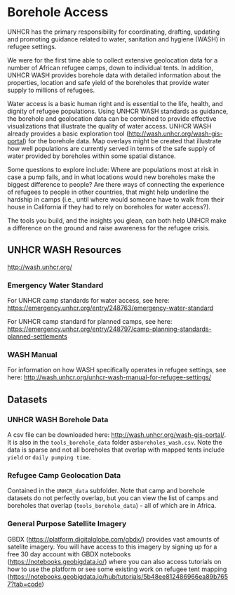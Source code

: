# Borehole Access

UNHCR has the primary responsibility for coordinating, drafting, updating and promoting guidance related to water, sanitation and hygiene (WASH) in refugee settings.

We were for the first time able to collect extensive geolocation data for a number of African refugee camps, down to individual tents. In addition, UNHCR WASH provides borehole data with detailed information about the properties, location and safe yield of the boreholes that provide water supply to millions of refugees.

Water access is a basic human right and is essential to the life, health, and dignity of refugee populations. Using UNHCR WASH standards as guidance, the borehole and geolocation data can be combined to provide effective visualizations that illustrate the quality of water access. UNHCR WASH already provides a basic exploration tool (http://wash.unhcr.org/wash-gis-portal) for the borehole data. Map overlays might be created that illustrate how well populations are currently served in terms of the safe supply of water provided by boreholes within some spatial distance. 

Some questions to explore include: Where are populations most at risk in case a pump fails, and in what locations would new boreholes make the biggest difference to people? Are there ways of connecting the experience of refugees to people in other countries, that might help underline the hardship in camps (i.e., until where would someone have to walk from their house in California if they had to rely on boreholes for water access?). 

The tools you build, and the insights you glean, can both help UNHCR make a difference on the ground and raise awareness for the refugee crisis.

## UNHCR WASH Resources
http://wash.unhcr.org/

### Emergency Water Standard
For UNHCR camp standards for water access, see here: https://emergency.unhcr.org/entry/248763/emergency-water-standard

For UNHCR camp standard for planned camps, see here: https://emergency.unhcr.org/entry/248797/camp-planning-standards-planned-settlements

### WASH Manual
For information on how WASH specifically operates in refugee settings, see here: http://wash.unhcr.org/unhcr-wash-manual-for-refugee-settings/


## Datasets

### UNHCR WASH Borehole Data
A csv file can be downloaded here: http://wash.unhcr.org/wash-gis-portal/. It is also in the `tools_borehole_data` folder as`boreholes_wash.csv`. Note the data is sparse and not all boreholes that overlap with mapped tents include `yield` or `daily pumping time`.

### Refugee Camp Geolocation Data
Contained in the `UNHCR_data` subfolder. Note that camp and borehole datasets do not perfectly overlap, but you can view the list of camps and boreholes that overlap (`tools_borehole_data`)  - all of which are in Africa. 

### General Purpose Satellite Imagery
GBDX (https://platform.digitalglobe.com/gbdx/) provides vast amounts of satelite imagery. You will have access to this imagery by signing up for a free 30 day account with GBDX notebooks (https://notebooks.geobigdata.io/) where you can also access tutorials on how to use the platform or see some existing work on refugee tent mapping (https://notebooks.geobigdata.io/hub/tutorials/5b48ee812486966ea89b7657?tab=code) 
